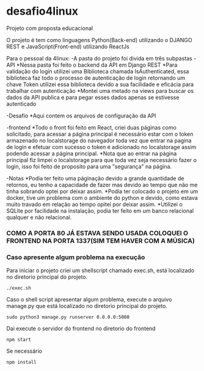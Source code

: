 # desafio4linux
Projeto com proposta educacional

O projeto é tem como linguagens Python(Back-end) utilizando o DJANGO REST e JavaScript(Front-end) utilizando ReactJs

Para o pessoal da 4linux:
 -A pasta do projeto foi divida em três subpastas
  -API
    *Nessa pasta foi feito o backend da API em Django REST
    *Para validação do login utilizei uma Biblioteca chamada IsAuthenticated, essa biblioteca faz todo o processo de autenticação de login retornando um chave Token utilizei   essa biblioteca devido a sua facilidade e eficácia para trabalhar com autenticação
    *Montei uma metado na views para buscar os dados da API publica e para pegar esses dados apenas se estivesse autenticado
    
  -Desafio
    *Aqui contem os arquivos de configuração da API
    
  -frontend
    *Todo o front foi feito em React, criei duas páginas como solicitado, para acessar a página principal é necessário estar com o token armazenado no localstorage do navegador
    toda vez que entrar na pagina de login e efetuar com sucesso o token é adicionado no localstorage assim podendo acessar a página principal.
    *Nota que ao entrar na página principal fiz limpei o localstorage para que toda vez seja necessário fazer o login, isso foi feito de proposito para uma "segurança" na      página.
    
  -Notas
    *Podia ter feito uma páginação devido a grande quantidade de retornos, eu tenho a capacidade de fazer mas devido ao tempo que não me tinha sobrando optei por deixar assim.
    *Podia ter colocado o projeto em um docker, tive um problema com o ambiente do python e devido, como estava muito travado em relação ao tempo opitei por deixar assim.
    *Utilizei o SQLite por facilidade na instalação, podia ter feito em um banco relacional qualquer e não relacional.
    
    
<h3>COMO A PORTA 80 JÁ ESTAVA SENDO USADA COLOQUEI O FRONTEND NA PORTA 1337(SIM TEM HAVER COM A MÚSICA)<h3>
 
 
 <h3>Caso apresente algum problema na execução</h3>
 Para iniciar o projeto criei um shellscript chamado exec.sh, está localizado no diretorio principal do projeto.
 
 ```
 ./exec.sh
 ```
 
Caso o shell script apresentar algum problema, execute o arquivo manage.py que está localizado no diretorio principal do projeto.

```
sudo python3 manage.py runserver 0.0.0.0:5000
```

Dai execute o servidor do frontend no diretorio do frontend

```
npm start
```

Se necessário

```
npm install
```

    
